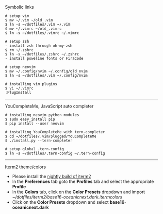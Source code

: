 Symbolic links

    # setup vim
    $ mv ~/.vim ~/old_.vim
    $ ln -s ~/dotfiles/.vim ~/.vim
    $ mv ~/.vimrc ~/old_.vimrc
    $ ln -s ~/dotfiles/.vimrc ~/.vimrc
    
    # setup zsh
    - install zsh through oh-my-zsh
    $ rm ~/.zshrc
    $ ln -s ~/dotfiles/.zshrc ~/.zshrc
    - install poweline fonts or FiraCode

    # setup neovim
    $ mv ~/.config/nvim ~/.config/old_nvim
    $ ln -s ~/dotfiles/.vim ~/.config/nvim

    # installing vim plugins
    $ vi ~/.vimrc
    :PlugInstall

---

YouCompleteMe, JavaScript auto completer

    # installing neovim python modules
    $ sudo easy_install pip
    $ pip install --user neovim

    # installing YouCompleteMe with tern-completer
    $ cd ~/dotfiles/.vim/plugged/YouCompleteMe
    $ ./install.py --tern-completer

    # setup global .tern-config
    $ ln -s ~/dotfiles/.tern-config ~/.tern-config

---

Iterm2 theme/colors

* Please install the  [nightly build of iterm2](https://www.iterm2.com/downloads.html)
* In the **Preferences** tab goto the **Profiles** tab and select the appropriate **Profile**
* In the **Colors** tab, click on the **Color Presets** dropdown and import *~/dotfiles/iterm2/base16-oceanicnext.dark.itermcolors*
* Click on the **Color Presets** dropdown and select **base16-oceanicnext.dark**
